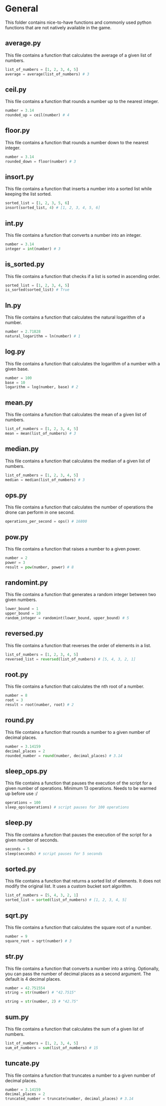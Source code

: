# General
This folder contains nice-to-have functions and commonly used python functions that are not natively available in the game.

## average.py
This file contains a function that calculates the average of a given list of numbers.
```python
list_of_numbers = [1, 2, 3, 4, 5]
average = average(list_of_numbers) # 3
```

## ceil.py
This file contains a function that rounds a number up to the nearest integer.
```python
number = 3.14
rounded_up = ceil(number) # 4
```

## floor.py
This file contains a function that rounds a number down to the nearest integer.
```python
number = 3.14
rounded_down = floor(number) # 3
```

## insort.py
This file contains a function that inserts a number into a sorted list while keeping the list sorted.
```python
sorted_list = [1, 2, 3, 5, 6]
insort(sorted_list, 4) # [1, 2, 3, 4, 5, 6]
```

## int.py
This file contains a function that converts a number into an integer.
```python
number = 3.14
integer = int(number) # 3
```

## is_sorted.py
This file contains a function that checks if a list is sorted in ascending order.
```python
sorted_list = [1, 2, 3, 4, 5]
is_sorted(sorted_list) # True
```

## ln.py
This file contains a function that calculates the natural logarithm of a number.
```python
number = 2.71828
natural_logarithm = ln(number) # 1
```

## log.py
This file contains a function that calculates the logarithm of a number with a given base.
```python
number = 100
base = 10
logarithm = log(number, base) # 2
```

## mean.py
This file contains a function that calculates the mean of a given list of numbers.
```python
list_of_numbers = [1, 2, 3, 4, 5]
mean = mean(list_of_numbers) # 3
```

## median.py
This file contains a function that calculates the median of a given list of numbers.
```python
list_of_numbers = [1, 2, 3, 4, 5]
median = median(list_of_numbers) # 3
```

## ops.py
This file contains a function that calculates the number of operations the drone can perform in one second.
```python
operations_per_second = ops() # 16800
```

## pow.py
This file contains a function that raises a number to a given power.
```python
number = 2
power = 3
result = pow(number, power) # 8
```

## randomint.py
This file contains a function that generates a random integer between two given numbers.
```python
lower_bound = 1
upper_bound = 10
random_integer = randomint(lower_bound, upper_bound) # 5
```

## reversed.py
This file contains a function that reverses the order of elements in a list.
```python
list_of_numbers = [1, 2, 3, 4, 5]
reversed_list = reversed(list_of_numbers) # [5, 4, 3, 2, 1]
```

## root.py
This file contains a function that calculates the nth root of a number.
```python
number = 8
root = 3
result = root(number, root) # 2
```

## round.py
This file contains a function that rounds a number to a given number of decimal places.
```python
number = 3.14159
decimal_places = 2
rounded_number = round(number, decimal_places) # 3.14
```

## sleep_ops.py
This file contains a function that pauses the execution of the script for a given number of operations. Minimum 13 operations. Needs to be warmed up before use :/
```python
operations = 100
sleep_ops(operations) # script pauses for 100 operations
```

## sleep.py
This file contains a function that pauses the execution of the script for a given number of seconds.
```python
seconds = 5
sleep(seconds) # script pauses for 5 seconds
```

## sorted.py
This file contains a function that returns a sorted list of elements. It does not modify the original list. It uses a custom bucket sort algorithm.
```python
list_of_numbers = [5, 4, 3, 2, 1]
sorted_list = sorted(list_of_numbers) # [1, 2, 3, 4, 5]
```

## sqrt.py
This file contains a function that calculates the square root of a number.
```python
number = 9
square_root = sqrt(number) # 3
```

## str.py
This file contains a function that converts a number into a string. Optionally, you can pass the number of decimal places as a second argument. The default is 4 decimal places.
```python
number = 42.751554
string = str(number) # "42.7515"

string = str(number, 2) # "42.75"
```

## sum.py
This file contains a function that calculates the sum of a given list of numbers.
```python
list_of_numbers = [1, 2, 3, 4, 5]
sum_of_numbers = sum(list_of_numbers) # 15
```

## tuncate.py
This file contains a function that truncates a number to a given number of decimal places.
```python
number = 3.14159
decimal_places = 2
truncated_number = truncate(number, decimal_places) # 3.14
```
